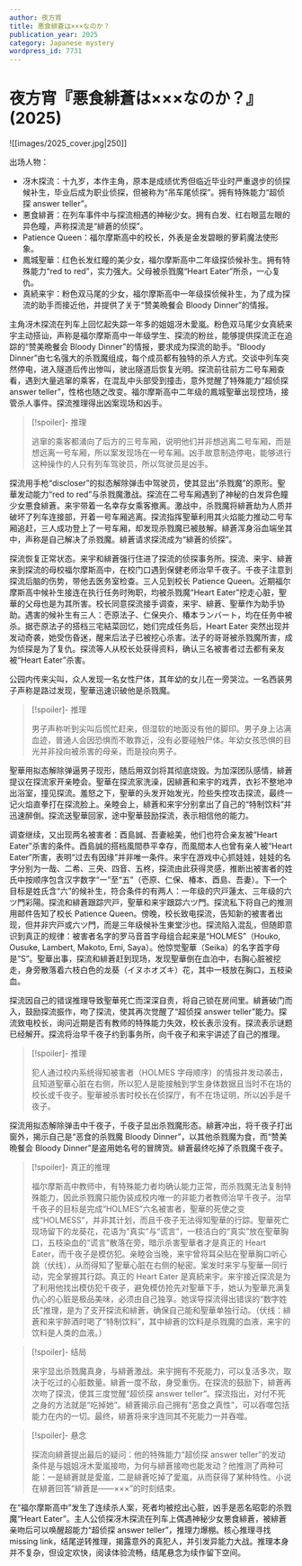 ```yaml
---
author: 夜方宵
title: 悪食緋蒼は×××なのか？
publication_year: 2025
category: Japanese mystery
wordpress_id: 7731
---
```


# 夜方宵『悪食緋蒼は×××なのか？』(2025)

![[images/2025_cover.jpg|250]]

出场人物：
- 冴木探流：十九岁，本作主角，原本是成绩优秀但临近毕业时严重退步的侦探候补生，毕业后成为职业侦探，但被称为“吊车尾侦探”。拥有特殊能力“超侦探 answer teller”。
- 悪食緋蒼：在列车事件中与探流相遇的神秘少女。拥有白发、红右眼蓝左眼的异色瞳，声称探流是“緋蒼的侦探”。
- Patience Queen：福尔摩斯高中的校长，外表是金发碧眼的萝莉魔法使形象。
- 鳳城聖華：红色长发红瞳的美少女，福尔摩斯高中二年级探侦候补生。拥有特殊能力“red to red”，实力强大。父母被杀戮魔“Heart Eater”所杀，一心复仇。
- 真続来宇：粉色双马尾的少女，福尔摩斯高中一年级探侦候补生，为了成为探流的助手而接近他，并提供了关于“赞美晩餐会 Bloody Dinner”的情报。

主角冴木探流在列车上回忆起失踪一年多的姐姐冴木愛嵐。粉色双马尾少女真続来宇主动搭讪，声称是福尔摩斯高中一年级学生、探流的粉丝，能够提供探流正在追踪的“赞美晩餐会 Bloody Dinner”的情报，要求成为探流的助手。“Bloody Dinner”由七名强大的杀戮魔组成，每个成员都有独特的杀人方式。交谈中列车突然停电，进入隧道后传出惨叫，驶出隧道后恢复光明。探流前往前方二号车厢查看，遇到大量逃窜的乘客，在混乱中头部受到撞击，意外觉醒了特殊能力“超侦探 answer teller”，性格也随之改变。福尔摩斯高中二年级的鳳城聖華出现控场，接管杀人事件。探流推理得出凶案现场和凶手。

> [!spoiler]- 推理
> 
> 逃窜的乘客都涌向了后方的三号车厢，说明他们并非想逃离二号车厢，而是想远离一号车厢，所以案发现场在一号车厢。凶手故意制造停电，能够进行这种操作的人只有列车驾驶员，所以驾驶员是凶手。

探流用手枪“discloser”的拟态解除弹击中驾驶员，使其显出“杀戮魔”的原形。聖華发动能力“red to red”与杀戮魔激战。探流在二号车厢遇到了神秘的白发异色瞳少女悪食緋蒼。来宇带着一名幸存女乘客撤离。激战中，杀戮魔将緋蒼劫为人质并破坏了列车连接部，开着一号车厢逃离。探流指挥聖華利用其火焰能力推动二号车厢追赶，三人成功登上了一号车厢，却发现杀戮魔已被肢解。緋蒼浑身浴血端坐其中，声称是自己解决了杀戮魔。緋蒼请求探流成为“緋蒼的侦探”。

探流恢复正常状态。来宇和緋蒼强行住进了探流的侦探事务所。探流、来宇、緋蒼来到探流的母校福尔摩斯高中，在校门口遇到保健老师治早千夜子。千夜子注意到探流后脑的伤势，带他去医务室检查。三人见到校长 Patience Queen。近期福尔摩斯高中候补生接连在执行任务时殉职，均被杀戮魔“Heart Eater”挖走心脏，聖華的父母也是为其所害。校长同意探流接手调查，来宇、緋蒼、聖華作为助手协助。遇害的候补生有三人：壱原法子、仁保央介、椿本ランバート，均在任务中被杀。据壱原法子的搭档三宅結菜回忆，她们完成任务后，Heart Eater 突然出现并发动奇袭，她受伤昏迷，醒来后法子已被挖心杀害。法子的哥哥被杀戮魔所害，成为侦探是为了复仇。探流等人从校长处获得资料，确认三名被害者过去都有亲友被“Heart Eater”杀害。

公园内传来尖叫，众人发现一名女性尸体，其年幼的女儿在一旁哭泣。一名西装男子声称是路过发现，聖華迅速识破他是杀戮魔。

> [!spoiler]- 推理
> 
> 男子声称听到尖叫后慌忙赶来，但湿软的地面没有他的脚印。男子身上沾满血迹，普通人会因恐惧而不敢靠近，没有必要碰触尸体。年幼女孩恐惧的目光并非投向被杀害的母亲，而是投向男子。

聖華用拟态解除弹逼男子现形，随后用双剑将其彻底烧毁。为加深团队感情，緋蒼提议在探流家开亲睦会。聖華在探流家洗澡，因緋蒼和来宇的戏弄，衣衫不整地冲出浴室，撞见探流。羞怒之下，聖華的头发开始发光，险些失控攻击探流，最终一记火焰直拳打在探流脸上。亲睦会上，緋蒼和来宇分别拿出了自己的“特制饮料”并迅速醉倒。探流送聖華回家，途中聖華鼓励探流，表示相信他的能力。

调查继续，又出现两名被害者：酉島誠、吾妻絵美，他们也符合亲友被“Heart Eater”杀害的条件。酉島誠的搭档風間恭平幸存，而風間本人也曾有亲人被“Heart Eater”所害，表明“过去有因缘”并非唯一条件。来宇在游戏中心抓娃娃，娃娃的名字分别为一哉、二希、三央、四音、五柊，探流由此获得灵感，推断出被害者的姓氏中按顺序包含汉字数字“一”至“五”（壱原、仁保、椿本、酉島、吾妻）。下一个目标是姓氏含“六”的候补生，符合条件的有两人：一年级的宍戸蓮太、三年级的六ツ門彩陽。探流和緋蒼跟踪宍戸，聖華和来宇跟踪六ツ門。探流私下将自己的推测用邮件告知了校长 Patience Queen。傍晚，校长致电探流，告知新的被害者出现，但并非宍戸或六ツ門，而是三年级候补生東堂沙也。探流陷入混乱，但随即意识到真正的规律：被害者名字的罗马音首字母组合起来是“HOLMES”（Houko, Ousuke, Lambert, Makoto, Emi, Saya）。他惊觉聖華（Seika）的名字首字母是“S”。聖華出事，探流和緋蒼赶到现场，发现聖華倒在血泊中，右胸心脏被挖走，身旁散落着六枝白色的龙葵（イヌホオズキ）花，其中一枝放在胸口，五枝染血。

探流因自己的错误推理导致聖華死亡而深深自责，将自己锁在房间里。緋蒼破门而入，鼓励探流振作，吻了探流，使其再次觉醒了“超侦探 answer teller”能力。探流致电校长，询问近期是否有教师的特殊能力失效，校长表示没有。探流表示谜题已经解开。探流将治早千夜子约到事务所，向千夜子和来宇讲述了自己的推理。

> [!spoiler]- 推理
> 
> 犯人通过校内系统得知被害者（HOLMES 字母顺序）的情报并发动袭击，且知道聖華心脏在右侧，所以犯人是能接触到学生身体数据且当时不在场的校长或千夜子。聖華被杀害时校长在侦探厅，有不在场证明，所以凶手是千夜子。

探流用拟态解除弹击中千夜子，千夜子显出杀戮魔形态。緋蒼冲出，将千夜子打出窗外，揭示自己是“恶食的杀戮魔 Bloody Dinner”，以其他杀戮魔为食，而“赞美晩餐会 Bloody Dinner”是盗用她名号的冒牌货。緋蒼最终吃掉了杀戮魔千夜子。

> [!spoiler]- 真正的推理
> 
> 福尔摩斯高中教师中，有特殊能力者均确认能力正常，而杀戮魔无法复制特殊能力，因此杀戮魔只能伪装成校内唯一的非能力者教师治早千夜子。治早千夜子的目标是完成“HOLMES”六名被害者，聖華的死使之变成“HOLMESS”，并非其计划，而且千夜子无法得知聖華的行踪。聖華死亡现场留下的龙葵花，花语为“真实”与“谎言”，一枝洁白的“真实”放在聖華胸口，五枝染血的“谎言”散落在旁，暗示杀害聖華者才是真正的 Heart Eater，而千夜子是模仿犯。亲睦会当晚，来宇曾将耳朵贴在聖華胸口听心跳（伏线），从而得知了聖華心脏在右侧的秘密。案发时来宇与聖華一同行动，完全掌握其行踪。真正的 Heart Eater 是真続来宇。来宇接近探流是为了利用他找出模仿犯千夜子，避免模仿抢先对聖華下手，她认为聖華充满复仇心的心脏是极品美味，必须由自己独享。她误导探流得出错误的“数字姓氏”推理，是为了支开探流和緋蒼，确保自己能和聖華单独行动。（伏线：緋蒼和来宇醉酒时喝了“特制饮料”，其中緋蒼的饮料是杀戮魔的血液，来宇的饮料是人类的血液。）

> [!spoiler]- 结局
> 
> 来宇显出杀戮魔真身，与緋蒼激战。来宇拥有不死能力，可以复活多次，取决于吃过的心脏数量。緋蒼一度不敌，身受重伤。在探流的鼓励下，緋蒼再次吻了探流，使其三度觉醒“超侦探 answer teller”。探流指出，对付不死之身的方法就是“吃掉她”。緋蒼揭示自己拥有“恶食之真性”，可以吞噬包括能力在内的一切。最终，緋蒼将来宇连同其不死能力一并吞噬。

> [!spoiler]- 悬念
> 
> 探流向緋蒼提出最后的疑问：他的特殊能力“超侦探 answer teller”的发动条件是与姐姐冴木愛嵐接吻，为何与緋蒼接吻也能发动？他推测了两种可能：一是緋蒼就是愛嵐，二是緋蒼吃掉了愛嵐，从而获得了某种特性。小说在緋蒼回答“緋蒼是——×××”的时刻结束。

在“福尔摩斯高中”发生了连续杀人案，死者均被挖出心脏，凶手是恶名昭彰的杀戮魔“Heart Eater”。主人公侦探冴木探流在列车上偶遇神秘少女悪食緋蒼，被緋蒼亲吻后可以唤醒超能力“超侦探 answer teller”，推理力爆棚。核心推理寻找 missing link，结尾逆转推理，揭露意外的真犯人，并引发异能力大战。推理本身并不复杂，但设定欢快，阅读体验流畅，结尾悬念为续作留下空间。
